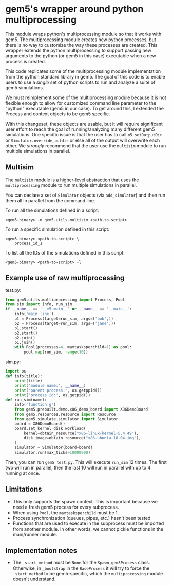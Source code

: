 # gem5's wrapper around python multiprocessing

This module wraps python's multiprocessing module so that it works with gem5.
The multiprocessing module creates new python processes, but there is no way to customize the way these processes are created.
This wrapper extends the python multiprocessing to support passing new arguments to the python (or gem5 in this case) executable when a new process is created.

This code replicates some of the multiprocessing module implementation from the python standard library in gem5.
The goal of this code is to enable users to use a *single* set of python scripts to run and analyze a suite of gem5 simulations.

We must reimplement some of the multiprocessing module because it is not flexible enough to allow for customized command line parameter to the "python" executable (gem5 in our case).
To get around this, I extended the Process and context objects to be gem5 specific.

With this changeset, these objects are usable, but it will require significant user effort to reach the goal of running/analyzing many different gem5 simulations.
One specific issue is that the user has to call `m5.setOutputDir` or `Simulator.override_outdir` or else all of the output will overwrite each other.
We *strongly* recommend that the user use the `multisim` module to run multiple simulations in parallel.

## Multisim

The `multisim` module is a higher-level abstraction that uses the `multiprocessing` module to run multiple simulations in parallel.

You can declare a set of `Simulator` objects (via `add_simulator`) and then run them all in parallel from the command line.

To run all the simulations defined in a script:

```shell
<gem5-binary> -m gem5.utils.multisim <path-to-script>
```

To run a specific simulation defined in this script:

```shell
<gem5-binary> <path-to-script> \
    process_id_1
```

To list all the IDs of the simulations defined in this script:

```shell
<gem5-binary> <path-to-script> -l
```

## Example use of raw multiprocessing

test.py:

```python
from gem5.utils.multiprocessing import Process, Pool
from sim import info, run_sim
if __name__ == '__m5_main__' or __name__ == '__main__':
    info('main line')
    p1 = Process(target=run_sim, args=('bob',))
    p2 = Process(target=run_sim, args=('jane',))
    p1.start()
    p2.start()
    p2.join()
    p1.join()
    with Pool(processes=4, maxtasksperchild=1) as pool:
        pool.map(run_sim, range(10))
```

sim.py:

```python
import os
def info(title):
    print(title)
    print('module name:', __name__)
    print('parent process:', os.getppid())
    print('process id:', os.getpid())
def run_sim(name):
    info('function g')
    from gem5.prebuilt.demo.x86_demo_board import X86DemoBoard
    from gem5.resources.resource import Resource
    from gem5.simulate.simulator import Simulator
    board = X86DemoBoard()
    board.set_kernel_disk_workload(
        kernel=obtain_resource("x86-linux-kernel-5.4.49"),
        disk_image=obtain_resource("x86-ubuntu-18.04-img"),
    )
    simulator = Simulator(board=board)
    simulator.run(max_ticks=10000000)
```

Then, you can run `gem5 test.py`.
This will execute `run_sim` 12 times.
The first two will run in parallel, then the last 10 will run in parallel with up to 4 running at once.

## Limitations

- This only supports the spawn context. This is important because we need a fresh gem5 process for every subprocess.
- When using `Pool`, the `maxtasksperchild` must be 1.
- Process synchronization (queues, pipes, etc.) hasn't been tested
- Functions that are used to execute in the subprocess must be imported from another module. In other words, we cannot pickle functions in the main/runner module.

## Implementation notes

- The `_start_method` must be `None` for the `Spawn_gem5Process` class. Otherwise, in `_bootstrap` in the `BaseProcess` it will try to force the `_start_method` to be gem5-specific, which the `multiprocessing` module doesn't understand.
